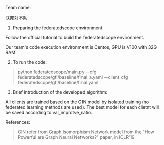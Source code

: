 Team name:

联邦对不队

1. Preparing the federatedscope environment

Follow the official tutorial to build the federatedscope environment.

Our team's code execution environment is Centos, GPU is V100 with 32G RAM.

2. To run the code:

> python federatedscope/main.py --cfg federatedscope/gfl/baseline/final_a.yaml --client_cfg federatedscope/gfl/baseline/final.yaml

3. Brief introduction of the developed algorithm:

All clients are trained based on the GIN model by isolated training (no federated learning methods are used).
The best model for each clietnt will be saved according to val_improtve_ratio.

References:
> GIN refer from Graph Isomorphism Network model from the "How Powerful are Graph Neural Networks?" paper, in ICLR'19
